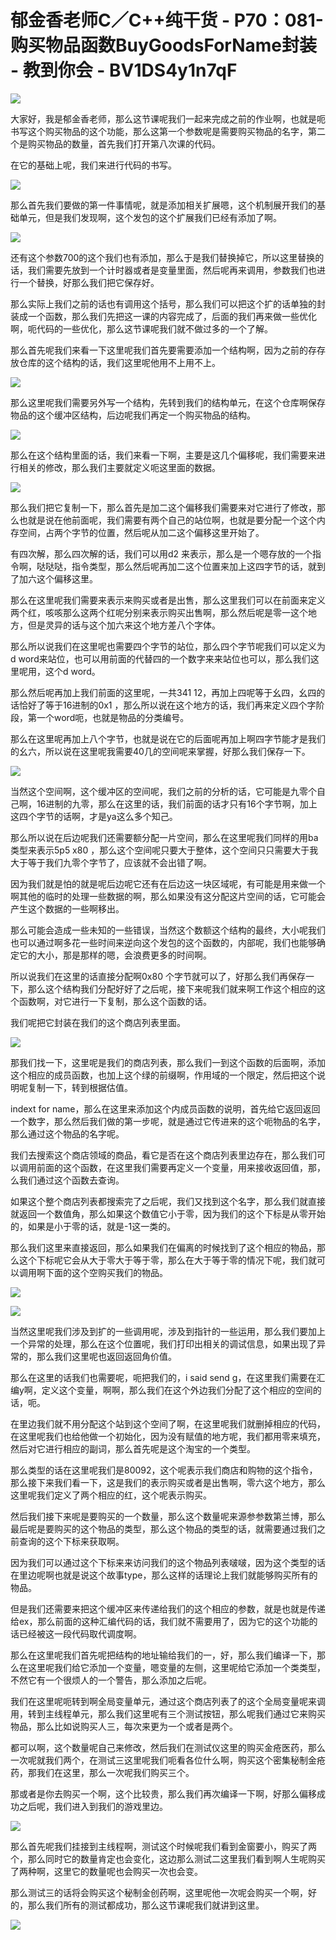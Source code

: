 # 郁金香老师C／C++纯干货 - P70：081-购买物品函数BuyGoodsForName封装 - 教到你会 - BV1DS4y1n7qF

![](img/48118f1525604dc70d12ba8982e4c280_0.png)

大家好，我是郁金香老师，那么这节课呢我们一起来完成之前的作业啊，也就是呃书写这个购买物品的这个功能，那么这第一个参数呢是需要购买物品的名字，第二个是购买物品的数量，首先我们打开第八次课的代码。

在它的基础上呢，我们来进行代码的书写。

![](img/48118f1525604dc70d12ba8982e4c280_2.png)

那么首先我们要做的第一件事情呢，就是添加相关扩展嗯，这个机制展开我们的基础单元，但是我们发现啊，这个发包的这个扩展我们已经有添加了啊。



![](img/48118f1525604dc70d12ba8982e4c280_4.png)

还有这个参数700的这个我们也有添加，那么于是我们替换掉它，所以这里替换的话，我们需要先放到一个计时器或者是变量里面，然后呢再来调用，参数我们也进行一个替换，好那么我们把它保存好。

那么实际上我们之前的话也有调用这个括号，那么我们可以把这个扩的话单独的封装成一个函数，那么我们先把这一课的内容完成了，后面的我们再来做一些优化啊，呃代码的一些优化，那么这节课呢我们就不做过多的一个了解。

那么首先呢我们来看一下这里呢我们首先要需要添加一个结构啊，因为之前的存存放仓库的这个结构的话，我们这里呢他用不上用不上。



![](img/48118f1525604dc70d12ba8982e4c280_6.png)

那么这里呢我们需要另外写一个结构，先转到我们的结构单元，在这个仓库啊保存物品的这个缓冲区结构，后边呢我们再定一个购买物品的结构。



![](img/48118f1525604dc70d12ba8982e4c280_8.png)

那么在这个结构里面的话，我们来看一下啊，主要是这几个偏移呢，我们需要来进行相关的修改，那么我们主要就定义呃这里面的数据。



![](img/48118f1525604dc70d12ba8982e4c280_10.png)

那么我们把它复制一下，那么首先是加二这个偏移我们需要来对它进行了修改，那么也就是说在他前面呢，我们需要有两个自己的站位啊，也就是要分配一个这个内存空间，占两个字节的位置，然后呢从加二这个偏移这里开始了。

有四次解，那么四次解的话，我们可以用d2 来表示，那么是一个嗯存放的一个指令啊，哒哒哒，指令类型，那么然后呢再加二这个位置来加上这四字节的话，就到了加六这个偏移这里。

那么在这里呢我们需要来表示来购买或者是出售，那么这里我们可以在前面来定义两个红，咳咳那么这两个红呢分别来表示购买出售啊，那么然后呢是零一这个地方，但是灵异的话与这个加六来这个地方差八个字体。

那么所以说我们在这里呢也需要四个字节的站位，那么四个字节呢我们可以定义为d word来站位，也可以用前面的代替四的一个数字来来站位也可以，那么我们这里呢用，这个d word。

那么然后呢再加上我们前面的这里呢，一共341 12，再加上四呢等于幺四，幺四的话恰好了等于16进制的0x1 ，那么所以说在这个地方的话，我们再来定义四个字阶段，第一个word呃，也就是物品的分类编号。

那么在这里呢再加上八个字节，也就是说在它的后面呢再加上啊四字节能才是我们的幺六，所以说在这里呢我需要40几的空间呢来掌握，好那么我们保存一下。



![](img/48118f1525604dc70d12ba8982e4c280_12.png)

当然这个空间啊，这个缓冲区的空间呢，我们之前的分析的话，它可能是九零个自己啊，16进制的九零，那么在这里的话，我们前面的话才只有16个字节啊，加上这四个字节的话啊，才是ya这么多个知己。

那么所以说在后边呢我们还需要额分配一片空间，那么在这里呢我们同样的用ba类型来表示5p5 x80 ，那么这个空间呢只要大于整体，这个空间只只需要大于我大于等于我们九零个字节了，应该就不会出错了啊。

因为我们就是怕的就是呢后边呢它还有在后边这一块区域呢，有可能是用来做一个啊其他的临时的处理一些数据的啊，那么如果没有这分配这片空间的话，它可能会产生这个数据的一些啊移出。

那么可能会造成一些未知的一些错误，当然这个数额这个结构的最终，大小呢我们也可以通过啊多花一些时间来逆向这个发包的这个函数的，内部呢，我们也能够确定它的大小，那是那样的嗯，会浪费更多的时间啊。

所以说我们在这里的话直接分配啊0x80 个字节就可以了，好那么我们再保存一下，那么这个结构我们分配好好了之后呢，接下来呢我们就来啊工作这个相应的这个函数啊，对它进行一下复制，那么这个函数的话。

我们呢把它封装在我们的这个商店列表里面。

![](img/48118f1525604dc70d12ba8982e4c280_14.png)

那我们找一下，这里呢是我们的商店列表，那么我们一到这个函数的后面啊，添加这个相应的成员函数，也加上这个绿的前缀啊，作用域的一个限定，然后把这个说明呢复制一下，转到根据估值。

indext for name，那么在这里来添加这个内成员函数的说明，首先给它返回返回一个数字，那么然后我们做的第一步呢，就是通过它传进来的这个呃物品的名字，那么通过这个物品的名字呢。

我们去搜索这个商店领域的商品，看它是否在这个商店列表里边存在，那么我们可以调用前面的这个函数，在这里我们需要再定义一个变量，用来接收返回值，那，么我们通过这个函数去查询。

如果这个整个商店列表都搜索完了之后呢，我们又找到这个名字，那么我们就直接就返回一个数值角，那么如果这个数值它小于零，因为我们的这个下标是从零开始的，如果是小于零的话，就是-1这一类的。

那么我们这里来直接返回，那么如果我们在偏离的时候找到了这个相应的物品，那么这个下标呢它会从大于零大于等于零，那么在大于等于零的情况下呢，我们就可以调用啊下面的这个空购买我们的物品。



![](img/48118f1525604dc70d12ba8982e4c280_16.png)

![](img/48118f1525604dc70d12ba8982e4c280_17.png)

当然这里呢我们涉及到扩的一些调用呢，涉及到指针的一些运用，那么我们要加上一个异常的处理，那么在这个位置呢，我们打印出相关的调试信息，如果出现了异常的，那么我们这里呢也返回返回角价值。

那么在这里的话我们也需要呢，呃把我们的，i said send g，在这里我们需要在汇编y啊，定义这个变量，啊啊，那么我们在这个外边我们分配了这个相应的空间的话，呃。

在里边我们就不用分配这个站到这个空间了啊，在这里呢我们就删掉相应的代码，在这里呢我们也给他做一个初始化，因为没有赋值的地方呢，我们都用零来填充，然后对它进行相应的副词，那么首先呢是这个淘宝的一个类型。

那么类型的话在这里呢我们是80092，这个呢表示我们商店和购物的这个指令，那么接下来我们看一下，这是我们的表示购买或者是出售啊，零六这个地方，那么这里呢我们定义了两个相应的红，这个呢表示购买。

然后我们接下来呢是要购买的一个数量，那么这个数量呢来源参参数第兰博，那么最后呢是要购买的这个物品的类型，那么这个物品的类型的话，就需要通过我们之前查询的这个下标来获取啊。

因为我们可以通过这个下标来来访问我们的这个物品列表啵啵，因为这个类型的话在里边呢啊也就是说这个故事type，那么这样的话理论上我们就能够购买所有的物品。

但是我们还需要来把这个缓冲区来传递给我们的这个相应的参数，就是也就是传递给ex，那么前面的这种汇编代码的话，我们就不需要用了，因为它的这个功能的话已经被这一段代码取代调度啊。

那么在这里呢我们首先呢把结构的地址输给我们的一，好，那么我们编译一下，那么在这里呢我们给它添加一个变量，嗯变量的左侧，这里呢给它添加一个类类型，不然它有一个很烦人的一个警告，那么添加之后呢。

我们在这里呢呃转到啊全局变量单元，通过这个商店列表了的这个全局变量呢来调用，转到主线程单元，那么我们这里呢有三个测试按钮，那么呢我们通过它来购买物品，那么比如说购买人三，每次来更为一个或者是两个。

都可以啊，这个数量呢自己来修改，然后我们在测试仪这里的购买金疮医药，那么一次呢就我们两个，在测试三这里呢我们呃看各位什么啊，购买这个密集秘制金疮药，那我们在这里，那么一次呢我们购买三个。

那或者是你去购买一个啊，这个比较贵，那么我们再次编译一下啊，好那么偏移成功之后呢，我们进入到我们的游戏里边。



![](img/48118f1525604dc70d12ba8982e4c280_19.png)

那么首先呢我们挂接到主线程啊，测试这个时候呢我们看到金窗要小，购买了两个，那么同时它的数量肯定也会变化，这边那么测试二这里我们看到啊人生呢购买了两种啊，这里它的数量呢也会购买一次也会变。

那么测试三的话将会购买这个秘制金创药啊，这里呢他一次呢会购买一个啊，好的，那么我们所有的测试都成功，那么这节课呢我们就讲到这里。



![](img/48118f1525604dc70d12ba8982e4c280_21.png)